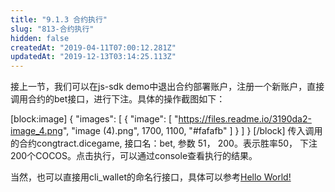 ```yaml
---
title: "9.1.3 合约执行"
slug: "813-合约执行"
hidden: false
createdAt: "2019-04-11T07:00:12.281Z"
updatedAt: "2019-12-13T03:14:25.113Z"
---
```

接上一节，我们可以在js-sdk demo中退出合约部署账户，注册一个新账户，直接调用合约的bet接口，进行下注。具体的操作截图如下：


[block:image]
{
  "images": [
    {
      "image": [
        "https://files.readme.io/3190da2-image_4.png",
        "image (4).png",
        1700,
        1100,
        "#fafafb"
      ]
    }
  ]
}
[/block]
传入调用的合约congtract.dicegame, 接口名：bet, 参数 51， 200。表示胜率50， 下注200个COCOS。点击执行，可以通过console查看执行的结果。

当然，也可以直接用cli_wallet的命名行接口，具体可以参考[Hello World!](https://cn-dev.cocosbcx.io/v2.0/docs/hello_world)